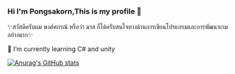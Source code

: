 ### Hi I'm Pongsakorn,This is my profile 👋
✨สวัสดีครับผม พงศ์ศกรณ์ หรือว่า มาส ก็ได้ครับสนใจทางด้านการเขียนโปรแกรมและการพัฒนาเกมอย่างมาก✨

🌱 I’m currently learning C# and unity

[![Anurag's GitHub stats](https://github-readme-stats.vercel.app/api?username=Sumaki20)](https://github.com/anuraghazra/github-readme-stats)

<!--
**Sumaki20/Sumaki20** is a ✨ _special_ ✨ repository because its `README.md` (this file) appears on your GitHub profile.

Here are some ideas to get you started:

- 🔭 I’m currently working on ...
- 🌱 I’m currently learning ...
- 👯 I’m looking to collaborate on ...
- 🤔 I’m looking for help with ...
- 💬 Ask me about ...
- 📫 How to reach me: ...
- 😄 Pronouns: ...
- ⚡ Fun fact: ...
-->
